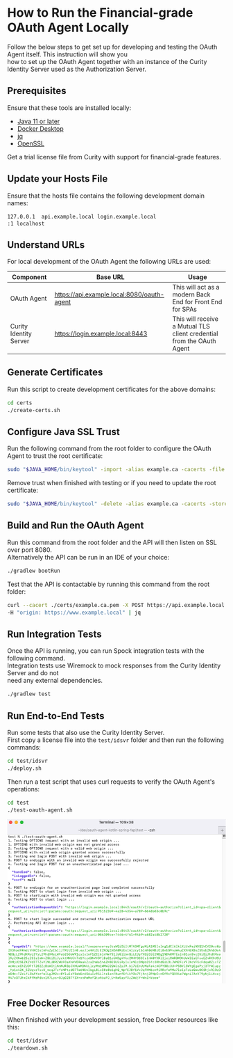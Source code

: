 # How to Run the Financial-grade OAuth Agent Locally

Follow the below steps to get set up for developing and testing the OAuth Agent itself. This instruction will show you \
how to set up the OAuth Agent together with an instance of the Curity Identity Server used as the Authorization Server.

## Prerequisites

Ensure that these tools are installed locally:

- [Java 11 or later](https://openjdk.java.net/projects/jdk/11/)
- [Docker Desktop](https://www.docker.com/products/docker-desktop)
- [jq](https://stedolan.github.io/jq/download/)
- [OpenSSL](https://www.openssl.org/source/)

Get a trial license file from Curity with support for financial-grade features.

## Update your Hosts File

Ensure that the hosts file contains the following development domain names:

```text
127.0.0.1  api.example.local login.example.local
:1 localhost
```

## Understand URLs

For local development of the OAuth Agent the following URLs are used:

| Component | Base URL | Usage |
| --------- | -------- | ----- |
| OAuth Agent | https://api.example.local:8080/oauth-agent | This will act as a modern Back End for Front End for SPAs |
| Curity Identity Server | https://login.example.local:8443 | This will receive a Mutual TLS client credential from the OAuth Agent | 

## Generate Certificates

Run this script to create development certificates for the above domains: 

```bash
cd certs
./create-certs.sh
```

## Configure Java SSL Trust

Run the following command from the root folder to configure the OAuth Agent to trust the root certificate:  

```bash
sudo "$JAVA_HOME/bin/keytool" -import -alias example.ca -cacerts -file ./certs/example.ca.pem -storepass changeit -noprompt
```

Remove trust when finished with testing or if you need to update the root certificate: 

```bash
sudo "$JAVA_HOME/bin/keytool" -delete -alias example.ca -cacerts -storepass changeit -noprompt
```

## Build and Run the OAuth Agent

Run this command from the root folder and the API will then listen on SSL over port 8080.\
Alternatively the API can be run in an IDE of your choice:

```bash
./gradlew bootRun
```

Test that the API is contactable by running this command from the root folder:

```bash
curl --cacert ./certs/example.ca.pem -X POST https://api.example.local:8080/oauth-agent/login/start \
-H "origin: https://www.example.local" | jq
```

## Run Integration Tests

Once the API is running, you can run Spock integration tests with the following command.\
Integration tests use Wiremock to mock responses from the Curity Identity Server and do not \
need any external dependencies.

```bash
./gradlew test
```

## Run End-to-End Tests

Run some tests that also use the Curity Identity Server.\
First copy a license file into the `test/idsvr` folder and then run the following commands:

```bash
cd test/idsvr
./deploy.sh
```

Then run a test script that uses curl requests to verify the OAuth Agent's operations:

```bash
cd test
./test-oauth-agent.sh
```

![API Tests](api-tests.png)

## Free Docker Resources

When finished with your development session, free Docker resources like this:

```bash
cd test/idsvr
./teardown.sh
```
